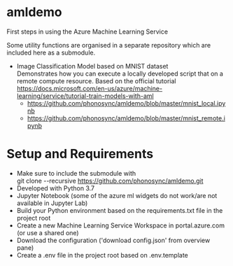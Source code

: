 # amldemo
First steps in using the Azure Machine Learning Service

Some utility functions are organised in a separate repository which are included here as a submodule.

* Image Classification Model based on MNIST dataset  
Demonstrates how you can execute a locally developed script that on a remote compute resource.
Based on the official tutorial https://docs.microsoft.com/en-us/azure/machine-learning/service/tutorial-train-models-with-aml
    * https://github.com/phonosync/amldemo/blob/master/mnist_local.ipynb
    * https://github.com/phonosync/amldemo/blob/master/mnist_remote.ipynb

# Setup and Requirements
* Make sure to include the submodule with  
git clone --recursive https://github.com/phonosync/amldemo.git
* Developed with Python 3.7
* Jupyter Notebook (some of the azure ml widgets do not work/are not available in Jupyter Lab)
* Build your Python environment based on the requirements.txt file in the project root
* Create a new Machine Learning Service Workspace in portal.azure.com (or use a shared one)
* Download the configuration ('download config.json' from overview pane)
* Create a .env file in the project root based on .env.template


